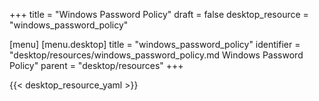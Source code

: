 +++
title = "Windows Password Policy"
draft = false
desktop_resource = "windows_password_policy"

[menu]
  [menu.desktop]
    title = "windows_password_policy"
    identifier = "desktop/resources/windows_password_policy.md Windows Password Policy"
    parent = "desktop/resources"
+++

{{< desktop_resource_yaml >}}
